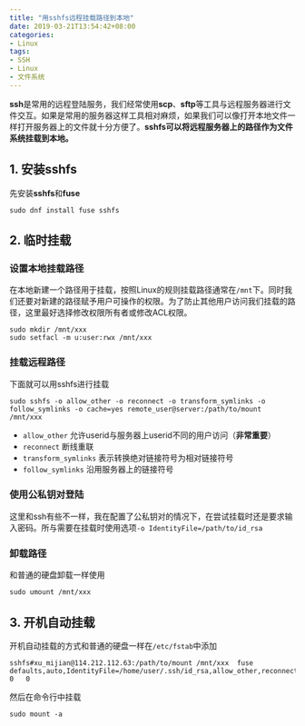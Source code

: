 ```yaml
---
title: "用sshfs远程挂载路径到本地"
date: 2019-03-21T13:54:42+08:00
categories:
- Linux
tags:
- SSH
- Linux
- 文件系统
---
```


**ssh**是常用的远程登陆服务，我们经常使用**scp**、**sftp**等工具与远程服务器进行文件交互。如果是常用的服务器这样工具相对麻烦，如果我们可以像打开本地文件一样打开服务器上的文件就十分方便了。**sshfs可以将远程服务器上的路径作为文件系统挂载到本地。**

<!--more-->
## 1. 安装sshfs
先安装**sshfs**和**fuse**
```
sudo dnf install fuse sshfs
```

## 2. 临时挂载
### 设置本地挂载路径
在本地新建一个路径用于挂载，按照Linux的规则挂载路径通常在`/mnt`下。同时我们还要对新建的路径赋予用户可操作的权限。为了防止其他用户访问我们挂载的路径，这里最好选择修改权限所有者或修改ACL权限。
```
sudo mkdir /mnt/xxx
sudo setfacl -m u:user:rwx /mnt/xxx
```

### 挂载远程路径
下面就可以用sshfs进行挂载
```
sudo sshfs -o allow_other -o reconnect -o transform_symlinks -o follow_symlinks -o cache=yes remote_user@server:/path/to/mount /mnt/xxx
```

- `allow_other` 允许userid与服务器上userid不同的用户访问（**非常重要**）
- `reconnect` 断线重联
- `transform_symlinks` 表示转换绝对链接符号为相对链接符号
- `follow_symlinks` 沿用服务器上的链接符号

### 使用公私钥对登陆
这里和ssh有些不一样，我在配置了公私钥对的情况下，在尝试挂载时还是要求输入密码。所与需要在挂载时使用选项`-o IdentityFile=/path/to/id_rsa`

### 卸载路径
和普通的硬盘卸载一样使用
```
sudo umount /mnt/xxx
```

## 3. 开机自动挂载
开机自动挂载的方式和普通的硬盘一样在`/etc/fstab`中添加
```fstab
sshfs#xu_mijian@114.212.112.63:/path/to/mount /mnt/xxx	fuse	defaults,auto,IdentityFile=/home/user/.ssh/id_rsa,allow_other,reconnect,transform_symlinks,follow_symlinks	0	0
```
然后在命令行中挂载
```
sudo mount -a
```